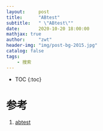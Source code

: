 ```yaml
---
layout:     post
title:      "ABtest"
subtitle:   " \"ABtest\""
date:       2020-10-20 18:00:00
mathjax: true
author:     "zwt"
header-img: "img/post-bg-2015.jpg"
catalog: false
tags:
    - 搜索
---
```

* TOC
{:toc}













# 参考
1. [abtest](https://www.zhihu.com/question/20045543/answer/1103961403)